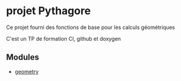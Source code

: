 # projet Pythagore

Ce projet fourni des fonctions de base pour les calculs géométriques

C'est un TP de formation CI, github et doxygen

## Modules
- [geometry](geometry.py)
